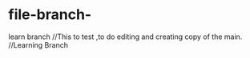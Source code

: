 # file-branch-
learn branch
//This to test ,to do editing and creating copy of the main.
//Learning Branch
